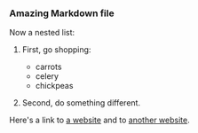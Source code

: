 ### Amazing Markdown file ###

Now a nested list:

 1. First, go shopping:

      * carrots
      * celery
      * chickpeas

 2. Second, do something different.

Here's a link to [a website](http://daringfireball.net) and to [another website](http://macrumors.com).
